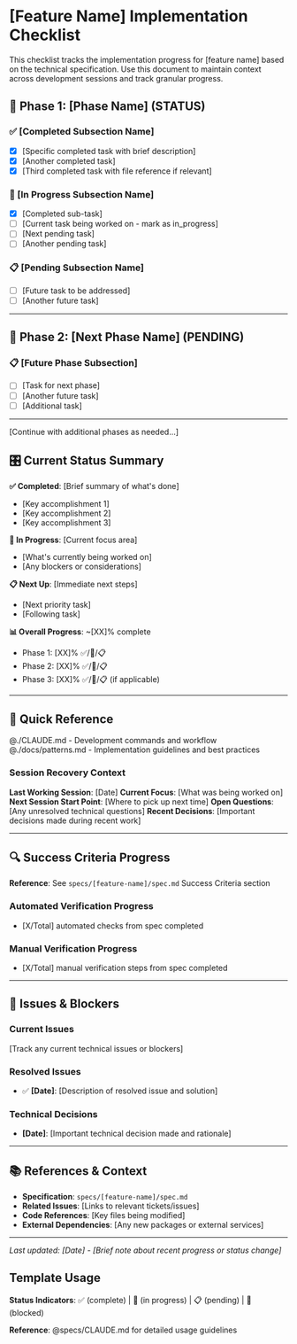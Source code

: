 # [Feature Name] Implementation Checklist

This checklist tracks the implementation progress for [feature name] based on the technical specification. Use this document to maintain context across development sessions and track granular progress.

## 🎯 Phase 1: [Phase Name] (STATUS)

### ✅ [Completed Subsection Name]
- [x] [Specific completed task with brief description]
- [x] [Another completed task]
- [x] [Third completed task with file reference if relevant]

### 🚧 [In Progress Subsection Name]
- [x] [Completed sub-task]
- [ ] [Current task being worked on - mark as in_progress]
- [ ] [Next pending task]
- [ ] [Another pending task]

### 📋 [Pending Subsection Name]
- [ ] [Future task to be addressed]
- [ ] [Another future task]

---

## 🎯 Phase 2: [Next Phase Name] (PENDING)

### 📋 [Future Phase Subsection]
- [ ] [Task for next phase]
- [ ] [Another future task]
- [ ] [Additional task]

---

[Continue with additional phases as needed...]

## 🎛️ **Current Status Summary**

**✅ Completed**: [Brief summary of what's done]
- [Key accomplishment 1]
- [Key accomplishment 2]
- [Key accomplishment 3]

**🚧 In Progress**: [Current focus area]
- [What's currently being worked on]
- [Any blockers or considerations]

**📋 Next Up**: [Immediate next steps]
- [Next priority task]
- [Following task]

**📊 Overall Progress**: ~[XX]% complete
- Phase 1: [XX]% ✅/🚧/📋
- Phase 2: [XX]% ✅/🚧/📋
- Phase 3: [XX]% ✅/🚧/📋 (if applicable)

---

## 🔧 **Quick Reference**

@./CLAUDE.md - Development commands and workflow
@./docs/patterns.md - Implementation guidelines and best practices

### Session Recovery Context
**Last Working Session**: [Date]
**Current Focus**: [What was being worked on]
**Next Session Start Point**: [Where to pick up next time]
**Open Questions**: [Any unresolved technical questions]
**Recent Decisions**: [Important decisions made during recent work]

---

## 🔍 **Success Criteria Progress**

**Reference**: See `specs/[feature-name]/spec.md` Success Criteria section

### Automated Verification Progress
- [X/Total] automated checks from spec completed

### Manual Verification Progress
- [X/Total] manual verification steps from spec completed

---

## 🚨 **Issues & Blockers**

### Current Issues
[Track any current technical issues or blockers]

### Resolved Issues
- ✅ **[Date]**: [Description of resolved issue and solution]

### Technical Decisions
- **[Date]**: [Important technical decision made and rationale]

---

## 📚 **References & Context**

- **Specification**: `specs/[feature-name]/spec.md`
- **Related Issues**: [Links to relevant tickets/issues]
- **Code References**: [Key files being modified]
- **External Dependencies**: [Any new packages or external services]

---

*Last updated: [Date] - [Brief note about recent progress or status change]*

## Template Usage

**Status Indicators**: ✅ (complete) | 🚧 (in progress) | 📋 (pending) | 🚨 (blocked)

**Reference**: @specs/CLAUDE.md for detailed usage guidelines
